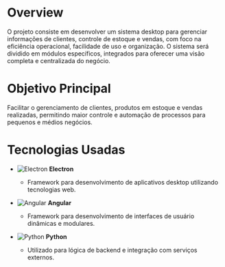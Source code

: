 # Overview

O projeto consiste em desenvolver um sistema desktop para gerenciar informações de clientes, controle de estoque e vendas, com foco na eficiência operacional, facilidade de uso e organização. O sistema será dividido em módulos específicos, integrados para oferecer uma visão completa e centralizada do negócio.

# Objetivo Principal

Facilitar o gerenciamento de clientes, produtos em estoque e vendas realizadas, permitindo maior controle e automação de processos para pequenos e médios negócios.

# Tecnologias Usadas

- ![Electron](https://img.shields.io/badge/Electron-%23989898.svg?style=for-the-badge&logo=Electron&logoColor=white) **Electron**
  - Framework para desenvolvimento de aplicativos desktop utilizando tecnologias web.
  
- ![Angular](https://img.shields.io/badge/Angular-%23DD0031.svg?style=for-the-badge&logo=Angular&logoColor=white) **Angular**
  - Framework para desenvolvimento de interfaces de usuário dinâmicas e modulares.
  
- ![Python](https://img.shields.io/badge/Python-%233776AB.svg?style=for-the-badge&logo=Python&logoColor=white) **Python**
  - Utilizado para lógica de backend e integração com serviços externos.

